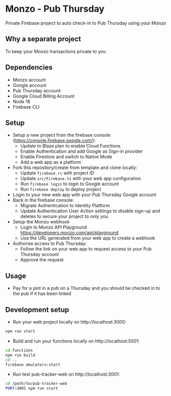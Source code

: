 # Monzo - Pub Thursday

Private Firebase project to auto check-in to Pub Thursday using your Monzo

## Why a separate project
To keep your Monzo transactions private to you

## Dependencies
* Monzo account
* Google account
* Pub Thursday account
* Google Cloud Billing Account
* Node 18
* Firebase CLI

## Setup
* Setup a new project from the firebase console (https://console.firebase.google.com/):
  * Update to Blaze plan to enable Cloud Functions
  * Enable Authentication and add Google as Sign-in provider
  * Enable Firestore and switch to Native Mode
  * Add a web app as a platform
* Fork this repository/create from template and clone locally:
  * Update `firebase.rc` with project ID
  * Update `src/Firebase.ts` with your web app configuration
  * Run `firebase login` to login to Google account
  * Run `firebase deploy` to deploy project
* Login to your new web app with your Pub Thursday Google account
* Back in the firebase console:
  * Migrate Authentication to Identity Platform
  * Update Authentication User Action settings to disable sign-up and deletes to secure your project to only you
* Setup the Monzo webhook
  * Login to Monzo API Playground https://developers.monzo.com/api/playground
  * Use the URL generated from your web app to create a webhook
* Authorise access to Pub Thursday:
  * Follow the link on your web app to request access to your Pub Thursday account
  * Approve the request

## Usage
* Pay for a pint in a pub on a Thursday and you should be checked in to the pub if it has been linked


## Development setup

* Run your web project locally on http://localhost:3000:
```sh
npm run start
```

* Build and run your functions locally on http://localhost:5001:
```sh
cd functions
npm run build
cd ..
firebase emulators:start
```

* Run test pub-tracker-web on http://localhost:3001:
```sh
cd /path/to/pub-tracker-web
PORT=3001 npm run start
```
